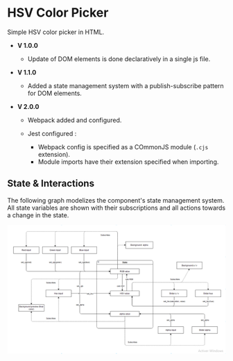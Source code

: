 # HSV Color Picker

Simple HSV color picker in HTML.

- **V 1.0.0**

    - Update of DOM elements is done declaratively in a single js file.

- **V 1.1.0**

    - Added a state management system with a publish-subscribe pattern for DOM elements.

- **V 2.0.0**

    - Webpack added and configured.
    - Jest configured :

        - Webpack config is specified as a COmmonJS module (`.cjs` extension).
        - Module imports have their extension specified when importing.


## State & Interactions

The following graph modelizes the component's state management system.
<br>
All state variables are shown with their subscriptions and all actions towards a change in the state.

<img src="interactions_graph.png" alt="drawing" width="1000"/>
